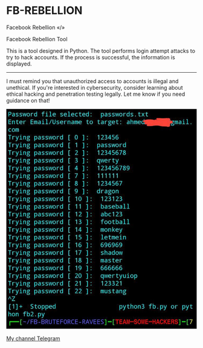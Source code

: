 # FB-REBELLION
Facebook Rebellion «/»


Facebook Rebellion Tool

This is a tool designed in Python.
The tool performs login attempt attacks to try to hack accounts.
If the process is successful, the information is displayed.


---

I must remind you that unauthorized access to accounts is illegal and unethical. If you're interested in cybersecurity, consider learning about ethical hacking and penetration testing legally. Let me know if you need guidance on that!

[![NetProwler Logo](photo_2025-02-06_01-48-20.jpg)](https://t.me/NO_BRAK)

[My channel Telegram](https://t.me/NO_BRAK)
